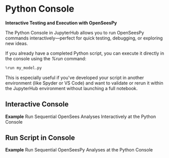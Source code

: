 # Python Console

**Interactive Testing and Execution with OpenSeesPy**

The Python Console in JupyterHub allows you to run OpenSeesPy commands interactively—perfect for quick testing, debugging, or exploring new ideas.

If you already have a completed Python script, you can execute it directly in the console using the *%run* command:

```python
%run my_model.py
```

This is especially useful if you've developed your script in another environment (like Spyder or VS Code) and want to validate or rerun it within the JupyterHub environment without launching a full notebook.



## Interactive Console
**Example** Run Sequential OpenSees Analyses Interactively at the Python Console

<div id="slideShowInter">
<script>
    addSlides("slideShowInter","../_static/Interactive_PyConsole/Slide","JPG",1,9)
</script>



## Run Script in Console
**Example** Run Sequential OpenSeesPy Analyses at the Python Console

<div id="slideShowScript">
<script>
    addSlides("slideShowScript","../_static/PyConsole/Slide","JPG",1,7)
</script>
